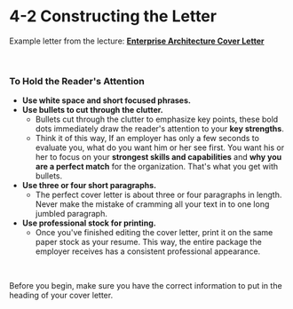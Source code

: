 # 4-2 Constructing the Letter

Example letter from the lecture: [**Enterprise Architecture Cover Letter**](https://github.com/siyinghan/Notes/blob/master/Interviewing%20and%20Resume%20Writing%20in%20English%20(Coursera%20Specialization)/Material/Enterprise%20Architecture%20Cover%20Letter.pdf)

<br/>

### To Hold the Reader's Attention

* **Use white space and short focused phrases.**
* **Use bullets to cut through the clutter.**
  * Bullets cut through the clutter to emphasize key points, these bold dots immediately draw the reader's attention to your **key strengths**.
  * Think it of this way, If an employer has only a few seconds to evaluate you, what do you want him or her see first. You want his or her to focus on your **strongest skills and capabilities** and **why you are a perfect match** for the organization. That's what you get with bullets.
* **Use three or four short paragraphs.**
  * The perfect cover letter is about three or four paragraphs in length. Never make the mistake of cramming all your text in to one long jumbled paragraph.
* **Use professional stock for printing.**
  * Once you've finished editing the cover letter, print it on the same paper stock as your resume. This way, the entire package the employer receives has a consistent professional appearance.

<br/>

Before you begin, make sure you have the correct information to put in the heading of your cover letter.


